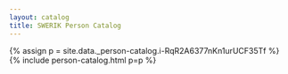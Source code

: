 ```yaml
---
layout: catalog
title: SWERIK Person Catalog
---
```

{% assign p = site.data._person-catalog.i-RqR2A6377nKn1urUCF35Tf %}
{% include person-catalog.html p=p %}

